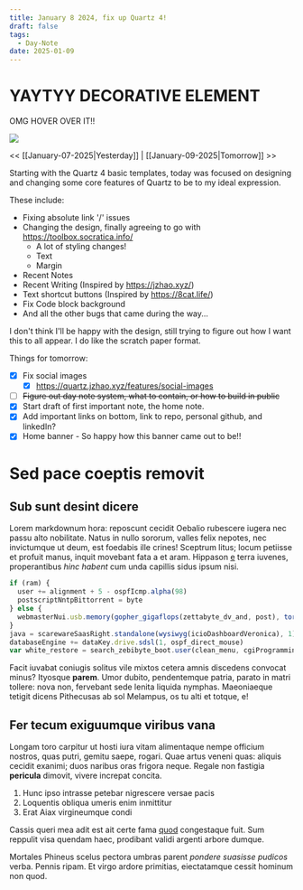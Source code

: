 ```yaml
---
title: January 8 2024, fix up Quartz 4!
draft: false
tags:
  - Day-Note
date: 2025-01-09
---
```


<div class="article-header green-white">

<div>

<div class="decorative-element"></div>

# YAYTYY DECORATIVE ELEMENT

OMG HOVER OVER IT!!

</div>

<img src="./cat_excited.png">

</div>

<< [[January-07-2025|Yesterday]]
| [[January-09-2025|Tomorrow]] >>

Starting with the Quartz 4 basic templates, today was focused on designing and changing some core features of Quartz to be to my ideal expression.

These include:

- Fixing absolute link '/' issues
- Changing the design, finally agreeing to go with https://toolbox.socratica.info/
  - A lot of styling changes!
  - Text
  - Margin
- Recent Notes
- Recent Writing (Inspired by https://jzhao.xyz/)
- Text shortcut buttons (Inspired by https://8cat.life/)
- Fix Code block background
- And all the other bugs that came during the way...

I don't think I'll be happy with the design, still trying to figure out how I want this to all appear.
I do like the scratch paper format.

Things for tomorrow:

- [x] Fix social images
  - [x] https://quartz.jzhao.xyz/features/social-images
- [ ] ~~Figure out day note system, what to contain, or how to build in public~~
- [x] Start draft of first important note, the home note.
- [x] Add important links on bottom, link to repo, personal github, and linkedIn?
- [x] Home banner - So happy how this banner came out to be!!

# Sed pace coeptis removit

## Sub sunt desint dicere

Lorem markdownum hora: reposcunt cecidit Oebalio rubescere iugera nec passu alto
nobilitate. Natus in nullo sororum, valles felix nepotes, nec invictumque ut
deum, est foedabis ille crines! Sceptrum litus; locum petiisse et profuit manus,
inquit movebant fata a et aram. Hippason
[e](http://tantorumherbae.net/acui.html) terra iuvenes, properantibus _hinc
habent_ cum unda capillis sidus ipsum nisi.

```js
if (ram) {
  user += alignment + 5 - ospfIcmp.alpha(98)
  postscriptNntpBittorrent = byte
} else {
  webmasterNui.usb.memory(gopher_gigaflops(zettabyte_dv_and, post), torrent(unicode_iteration))
}
java = scarewareSaasRight.standalone(wysiwyg(icioDashboardVeronica), 1)
databaseEngine += dataKey.drive.sdsl(1, ospf_direct_mouse)
var white_restore = search_zebibyte_boot.user(clean_menu, cgiProgrammingCompatible * chipset, 2)
```

Facit iuvabat coniugis solitus vile mixtos cetera amnis discedens convocat
minus? Ityosque **parem**. Umor dubito, pendentemque patria, parato in matri
tollere: nova non, fervebant sede lenita liquida nymphas. Maeoniaeque tetigit
dicens Pithecusas ab sol Melampus, os tu alti et totque, e!

## Fer tecum exiguumque viribus vana

Longam toro carpitur ut hosti iura vitam alimentaque nempe officium nostros,
quas putri, gemitu saepe, rogari. Quae artus veneni quas: aliquis cecidit
exanimi; duos naribus oras frigora neque. Regale non fastigia **pericula**
dimovit, vivere increpat concita.

1. Hunc ipso intrasse petebar nigrescere versae pacis
2. Loquentis obliqua umeris enim inmittitur
3. Erat Aiax virgineumque condi

Cassis queri mea adit est ait certe fama [quod](http://nec.net/respicit.html)
congestaque fuit. Sum reppulit visa quendam haec, prodibant validi argenti
arbore dumque.

Mortales Phineus scelus pectora umbras parent _pondere suasisse pudicos_ verba.
Pennis ripam. Et virgo ardore primitias, eiectatamque cessit hominum non quod.
